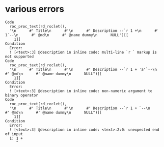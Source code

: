 # various errors

    Code
      roc_proc_text(rd_roclet(),
      "\n      #' Title\n      #'\n      #' Description --`r 1 +\n      #'   1`--\n      #' @md\n      #' @name dummy\n      NULL")[[
        1]]
    Condition
      Error:
      ! [<text>:3] @description in inline code: multi-line `r ` markup is not supported
    Code
      roc_proc_text(rd_roclet(),
      "\n      #' Title\n      #'\n      #' Description --`r 1 + 'a'`--\n      #' @md\n      #' @name dummy\n      NULL")[[
        1]]
    Condition
      Error:
      ! [<text>:3] @description in inline code: non-numeric argument to binary operator
    Code
      roc_proc_text(rd_roclet(),
      "\n      #' Title\n      #'\n      #' Description --`r 1 + `--\n      #' @md\n      #' @name dummy\n      NULL")[[
        1]]
    Condition
      Error:
      ! [<text>:3] @description in inline code: <text>:2:0: unexpected end of input
      1: 1 + 
         ^


